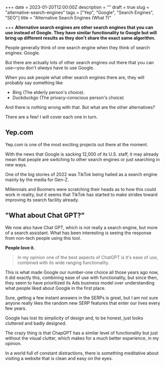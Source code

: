 +++
date = 2023-01-20T12:00:00Z
description = ""
draft = true
slug = "alternative-search-engines"
tags = ["Yep", "Google", "Search Engines", "SEO"]
title = "Alternative Search Engines (What ?)"

+++
**Alternative search engines are other search engines that you can use instead of Google. They have similar functionality to Google but will bring up different results as they don't share the exact same algorithm.**

People generally think of one search engine when they think of search engines: Google.

But there are actually lots of other search engines out there that you can use—you don't _always_ have to use Google.

When you ask people what other search engines there are, they will probably say something like

* Bing (The elderly person's choice).
* Duckduckgo (The privacy-conscious person's choice)

And there is nothing wrong with that. But what are the other alternatives?

There are a few! I will cover each one in turn.

## Yep.com

Yep.com is one of the most exciting projects out there at the moment. 

With the news that Google is sacking 12,000 of its U.S. staff, it may already mean that people are switching to other search engines or just searching in new ways.

One of the big stories of 2022 was TikTok being hailed as a search engine mainly by the media for Gen-Z.

Millennials and Boomers were scratching their heads as to how this could work in reality, but it seems that TikTok has started to make strides toward improving its search facility already.

## "What about Chat GPT?"

We now also have Chat GPT, which is not really a search engine, but more of a search assistant.  What has been interesting is seeing the response from non-tech people using this tool.

**People love it.**

> In my opinion one of the best aspects of ChatGPT is it's ease of use, combined with its wide ranging functionality.

This is what made Google our number-one choice all those years ago now, it did exactly this, combining ease of use with functionality, but since then, they seem to have prioritized its Ads business model over understanding what people liked about Google in the first place.

Sure, getting a few instant answers in the SERPs is great, but I am not sure anyone really likes the random new SERP features that enter our lives every few years.

Google has lost its simplicity of design and, to be honest, just looks cluttered and badly designed.

The crazy thing is that ChapGPT has a similar level of functionality but just without the visual clutter, which makes for a much better experience, in my opinion.

In a world full of constant distractions, there is something meditative about visiting a website that is clean and easy on the eyes.